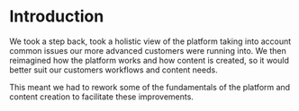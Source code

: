 # Introduction

We took a step back, took a holistic view of the platform taking into account common issues our more advanced customers were running into. We then reimagined how the platform works and how content is created, so it would better suit our customers workflows and content needs.

This meant we had to rework some of the fundamentals of the platform and content creation to facilitate these improvements.
